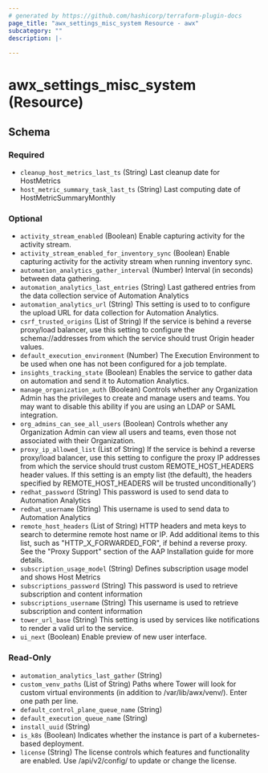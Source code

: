 ```yaml
---
# generated by https://github.com/hashicorp/terraform-plugin-docs
page_title: "awx_settings_misc_system Resource - awx"
subcategory: ""
description: |-
  
---
```


# awx_settings_misc_system (Resource)





<!-- schema generated by tfplugindocs -->
## Schema

### Required

- `cleanup_host_metrics_last_ts` (String) Last cleanup date for HostMetrics
- `host_metric_summary_task_last_ts` (String) Last computing date of HostMetricSummaryMonthly

### Optional

- `activity_stream_enabled` (Boolean) Enable capturing activity for the activity stream.
- `activity_stream_enabled_for_inventory_sync` (Boolean) Enable capturing activity for the activity stream when running inventory sync.
- `automation_analytics_gather_interval` (Number) Interval (in seconds) between data gathering.
- `automation_analytics_last_entries` (String) Last gathered entries from the data collection service of Automation Analytics
- `automation_analytics_url` (String) This setting is used to to configure the upload URL for data collection for Automation Analytics.
- `csrf_trusted_origins` (List of String) If the service is behind a reverse proxy/load balancer, use this setting to configure the schema://addresses from which the service should trust Origin header values.
- `default_execution_environment` (Number) The Execution Environment to be used when one has not been configured for a job template.
- `insights_tracking_state` (Boolean) Enables the service to gather data on automation and send it to Automation Analytics.
- `manage_organization_auth` (Boolean) Controls whether any Organization Admin has the privileges to create and manage users and teams. You may want to disable this ability if you are using an LDAP or SAML integration.
- `org_admins_can_see_all_users` (Boolean) Controls whether any Organization Admin can view all users and teams, even those not associated with their Organization.
- `proxy_ip_allowed_list` (List of String) If the service is behind a reverse proxy/load balancer, use this setting to configure the proxy IP addresses from which the service should trust custom REMOTE_HOST_HEADERS header values. If this setting is an empty list (the default), the headers specified by REMOTE_HOST_HEADERS will be trusted unconditionally')
- `redhat_password` (String) This password is used to send data to Automation Analytics
- `redhat_username` (String) This username is used to send data to Automation Analytics
- `remote_host_headers` (List of String) HTTP headers and meta keys to search to determine remote host name or IP. Add additional items to this list, such as "HTTP_X_FORWARDED_FOR", if behind a reverse proxy. See the "Proxy Support" section of the AAP Installation guide for more details.
- `subscription_usage_model` (String) Defines subscription usage model and shows Host Metrics
- `subscriptions_password` (String) This password is used to retrieve subscription and content information
- `subscriptions_username` (String) This username is used to retrieve subscription and content information
- `tower_url_base` (String) This setting is used by services like notifications to render a valid url to the service.
- `ui_next` (Boolean) Enable preview of new user interface.

### Read-Only

- `automation_analytics_last_gather` (String)
- `custom_venv_paths` (List of String) Paths where Tower will look for custom virtual environments (in addition to /var/lib/awx/venv/). Enter one path per line.
- `default_control_plane_queue_name` (String)
- `default_execution_queue_name` (String)
- `install_uuid` (String)
- `is_k8s` (Boolean) Indicates whether the instance is part of a kubernetes-based deployment.
- `license` (String) The license controls which features and functionality are enabled. Use /api/v2/config/ to update or change the license.
